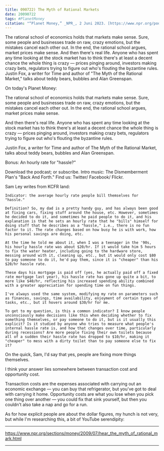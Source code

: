 ```yaml
---
title: 090722) The Myth of Rational Markets
date: 20090722
tags: #PlanetMoney
citation: "“Planet Money,” _NPR_, 2 Juni 2023. [https://www.npr.org/podcasts/510289/planet-money](https://www.npr.org/podcasts/510289/planet-money) (diakses 4 Juni 2023)."
---
```


The rational school of economics holds that markets make sense. Sure, some people and businesses trade on raw, crazy emotions, but the mistakes cancel each other out. In the end, the rational school argues, market prices make sense. And then there's real life. Anyone who has spent any time looking at the stock market has to think there's at least a decent chance the whole thing is crazy — prices pinging around, investors making crazy bets, regulators trying to figure out who's flouting the byzantine rules. Justin Fox, a writer for Time and author of "The Myth of the Rational Market," talks about teddy bears, bubbles and Alan Greenspan.

On today's Planet Money:

The rational school of economics holds that markets make sense. Sure, some people and businesses trade on raw, crazy emotions, but the mistakes cancel each other out. In the end, the rational school argues, market prices make sense.

And then there's real life. Anyone who has spent any time looking at the stock market has to think there's at least a decent chance the whole thing is crazy — prices pinging around, investors making crazy bets, regulators trying to figure out who's flouting the byzantine rules.

Justin Fox, a writer for Time and author of The Myth of the Rational Market, talks about teddy bears, bubbles and Alan Greenspan.

Bonus: An hourly rate for "hassle?"

Download the podcast; or subscribe. Intro music: The Dismemberment Plan's "Back And Forth." Find us: Twitter/ Facebook/ Flickr.

Sam Ley writes from KCFR land:

    Indicator: the average hourly rate people bill themselves for "hassle."

    Definition? So, my dad is a pretty handy guy, and has always been good at fixing cars, fixing stuff around the house, etc. However, sometimes he decided to do it, and sometimes he paid people to do it, and his explanation is that he sets an hourly rate that he "bills" himself for doing stuff that he describes as a "hassle," i.e., there is no fun factor to it. The rate changes based on how busy he is with work, how his personal savings are doing, etc.

    At the time he told me about it, when I was a teenager in the '90s, his hourly hassle rate was about $20/hr. If it would take him 5 hours to fix the water heater, including going to the hardware store, messing around with it, cleaning up, etc., but it would only cost $80 to pay someone to do it, he'd pay them, since it is "cheaper" than his $20/hr hassle rate.

    These days his mortgage is paid off (yes, he actually paid off a fixed rate mortgage last year), his hassle rate has gone up quite a bit, to more like $40/hr, reflecting his increased spending ability combined with a greater appreciation for spending time on fun things.

    I've always used the same system, modifying my rate on parameters such as finances, savings, time availability, enjoyment of certain types of tasks, etc., but it hovers around $30/hr for me.

    To get to my question, is this a common indicator? I know people unconsciously make decisions like this when deciding whether to fix something themselves, or pay someone to do it, but is it usually this explicit? Is it studied by anyone who tries to measure what people's internal hassle rate is, and how that changes over time, particularly during recessions? Are more people fixing their own toilets because all of a sudden their hassle rate has dropped to $10/hr, making it "cheaper" to mess with a dirty toilet than to pay someone else to fix it?

On the quick, Sam, I'd say that yes, people are fixing more things themselves.

I think your answer lies somewhere between transaction cost and opportunity cost.

Transaction costs are the expenses associated with carrying out an economic exchange — you can buy that refrigerator, but you've got to deal with carrying it home. Opportunity costs are what you lose when you pick one thing over another — you could fix that sink yourself, but then you couldn't also take a nap and go for a run.

As for how explicit people are about the dollar figures, my hunch is not very, but while I'm researching this, a bit of YouTube serendipity:



----

https://www.npr.org/sections/money/2009/07/hear_the_myth_of_rational_mark.html



----
